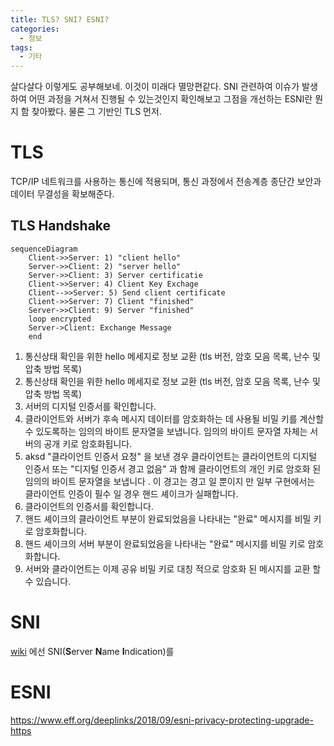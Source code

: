 ```yaml
---
title: TLS? SNI? ESNI?
categories: 
  - 정보
tags: 
  - 기타
---
```

살다살다 이렇게도 공부해보네. 이것이 미래다 멸망편같다. SNI 관련하여 이슈가 발생하여 어떤 과정을 거쳐서 진행될 수 있는것인지 확인해보고 그점을 개선하는 ESNI란 뭔지 함 찾아봤다. 물론 그 기반인 TLS 먼저.

# TLS
TCP/IP 네트워크를 사용하는 통신에 적용되며, 통신 과정에서 전송계층 종단간 보안과 데이터 무결성을 확보해준다.
## TLS Handshake
```mermaid
sequenceDiagram
    Client->>Server: 1) "client hello"
    Server->>Client: 2) "server hello"
    Server->>Client: 3) Server certificatie
    Client->>Server: 4) Client Key Exchage
    Client-->>Server: 5) Send client certificate
    Client->>Server: 7) Client "finished"
    Server->>Client: 9) Server "finished"
    loop encrypted
    Server->Client: Exchange Message
    end
```
1.  통신상태 확인을 위한 hello 메세지로 정보 교환 (tls 버전, 암호 모음 목록, 난수 및 압축 방법 목록)
2.  통신상태 확인을 위한 hello 메세지로 정보 교환 (tls 버전, 암호 모음 목록, 난수 및 압축 방법 목록)
3.  서버의 디지털 인증서를 확인합니다.
4.  클라이언트와 서버가 후속 메시지 데이터를 암호화하는 데 사용될 비밀 키를 계산할 수 있도록하는 임의의 바이트 문자열을 보냅니다. 임의의 바이트 문자열 자체는 서버의 공개 키로 암호화됩니다.
5.  aksd "클라이언트 인증서 요청" 을 보낸 경우 클라이언트는 클라이언트의 디지털 인증서 또는 "디지털 인증서 경고 없음" 과 함께 클라이언트의 개인 키로 암호화 된 임의의 바이트 문자열을 보냅니다 . 이 경고는 경고 일 뿐이지 만 일부 구현에서는 클라이언트 인증이 필수 일 경우 핸드 셰이크가 실패합니다.
6.  클라이언트의 인증서를 확인합니다.
7.  핸드 셰이크의 클라이언트 부분이 완료되었음을 나타내는 "완료" 메시지를 비밀 키로 암호화합니다.
8.  핸드 셰이크의 서버 부분이 완료되었음을 나타내는 "완료" 메시지를 비밀 키로 암호화합니다.
9.  서버와 클라이언트는 이제 공유 비밀 키로 대칭 적으로 암호화 된 메시지를 교환 할 수 있습니다.
# SNI
[wiki](https://ko.wikipedia.org/wiki/%EC%84%9C%EB%B2%84_%EB%84%A4%EC%9E%84_%EC%9D%B8%EB%94%94%EC%BC%80%EC%9D%B4%EC%85%98) 에선 SNI(**S**erver **N**ame **I**ndication)를 

# ESNI
https://www.eff.org/deeplinks/2018/09/esni-privacy-protecting-upgrade-https
<!--stackedit_data:
eyJoaXN0b3J5IjpbMTQ5NTU3ODU1MCwtNDE3MTAyNTIxLDE4ND
I3MzczOTMsLTQ2NjA1MjQsLTc0MTc2NTA2NywtMTg3MTY5NDU1
M119
-->